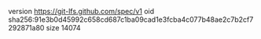 version https://git-lfs.github.com/spec/v1
oid sha256:91e3b0d45992c658cd687c1ba09cad1e3fcba4c077b48ae2c7b2cf7292871a80
size 14074
